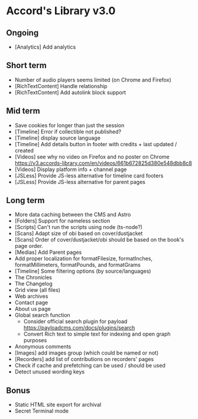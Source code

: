 # Accord's Library v3.0

## Ongoing

- [Analytics] Add analytics

## Short term

- Number of audio players seems limited (on Chrome and Firefox)
- [RichTextContent] Handle relationship
- [RichTextContent] Add autolink block support

## Mid term

- Save cookies for longer than just the session
- [Timeline] Error if collectible not published?
- [Timeline] display source language
- [Timeline] Add details button in footer with credits + last updated / created
- [Videos] see why no video on Firefox and no poster on Chrome https://v3.accords-library.com/en/videos/661b672825d380e548dbb8c8
- [Videos] Display platform info + channel page
- [JSLess] Provide JS-less alternative for timeline card footers
- [JSLess] Provide JS-less alternative for parent pages

## Long term

- More data caching between the CMS and Astro
- [Folders] Support for nameless section
- [Scripts] Can't run the scripts using node (ts-node?)
- [Scans] Adapt size of obi based on cover/dustjacket
- [Scans] Order of cover/dustjacket/obi should be based on the book's page order.
- [Medias] Add Parent pages
- Add proper localization for formatFilesize, formatInches, formatMillimeters, formatPounds, and formatGrams
- [Timeline] Some filtering options (by source/languages)
- The Chronicles
- The Changelog
- Grid view (all files)
- Web archives
- Contact page
- About us page
- Global search function
  - Consider official search plugin for payload https://payloadcms.com/docs/plugins/search
  - Convert Rich text to simple text for indexing and open graph purposes
- Anonymous comments
- [Images] add images group (which could be named or not)
- [Recorders] add list of contributions on recorders' pages
- Check if cache and prefetching can be used / should be used
- Detect unused wording keys

## Bonus

- Static HTML site export for archival
- Secret Terminal mode
